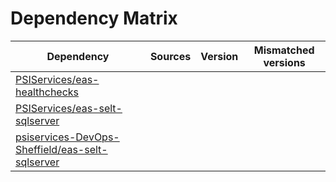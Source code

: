 # Dependency Matrix

Dependency | Sources | Version | Mismatched versions
---------- | ------- | ------- | -------------------
[PSIServices/eas-healthchecks](https://github.com/PSIServices/eas-healthchecks.git) |  | []() | 
[PSIServices/eas-selt-sqlserver](https://github.com/PSIServices/eas-selt-sqlserver.git) |  | []() | 
[psiservices-DevOps-Sheffield/eas-selt-sqlserver](https://github.com/psiservices-DevOps-Sheffield/eas-selt-sqlserver.git) |  | []() | 
